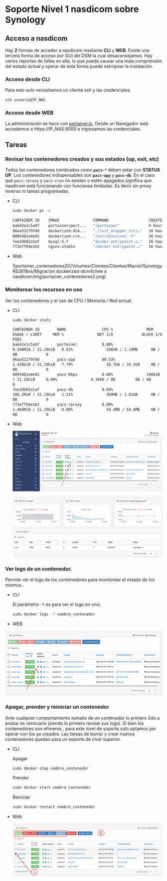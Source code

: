 

# Soporte Nivel 1 nasdicom sobre Synology



## Acceso a nasdicom

Hay **2** formas de acceder a nasdicom mediante **CLI** y **WEB**. Existe una tercera forma de acceso por GUI del DSM la cual desaconsejamos. Hay varios reportes de fallas en ella, lo que puede causar una mala comprensión del estado actual y operar de esta forma puede estropear la instalación. 

### Acceso desde CLI

Para esto solo necesitamos un cliente ssh y las credenciales.

```bash
ssh usuario@IP_NAS
```

### Acceso desde WEB

La administración se hace con [portainer.io](https://www.portainer.io/). Desde un Navegador web accedemos a https://IP_NAS:9000 e ingresamos las credenciales.

##  Tareas 

### Revisar los contenedores creados y sus estados (up, exit, etc)

Todos los contenedores nombrados como **`pacs-*`** deben estar con **STATUS UP**. Los contenedores indispensables son **`pacs-app`** y **`pacs-db`**. En el caso que `pacs-rproxy` y `pacs-cron` no existan o estén apagados significa que nasdicom está funcionando con funciones limitadas. Es decir sin proxy reverso ni tareas programadas. 

- CLI

  ```bash
  sudo docker ps -a
  ```

  ```bash
  CONTAINER ID    IMAGE               COMMAND                  CREATED        STATUS        PORTS             NAMES
  bab42e1c5a97    portainer/port...   "/portainer"             4 hours ago    Up 4 hours    0.0.0.0:8000...   portainer
  96aa522797dd    dockerized-dcm...   "./init_wrapper_scri…"   16 hours ago   Up 16 hours   0.0.0.0:8080...   pacs-app
  0095481e4e91    dockerized-cro...   "/usr/sbin/cron -f"      16 hours ago   Up 16 hours                     pacs-bkps
  7ee2db02a1af    mysql:5.7           "docker-entrypoint.s…"   16 hours ago   Up 16 hours   33060/tcp, 0....  pacs-db
  773eff04e1b1    nginx:stable        "/docker-entrypoint.…"   16 hours ago   Up 16 hours   0.0.0.0:108...    pacs-proxy           
  ```

- Web

  ![portainer_contenedores2](/Volumes/Clientes/Clientes/Maciel/Synology RS3618xs/Migracion dockerized-dcm4chee a nasdicom/img/portainer_contenedores2.png)

  

### Monitorear los recursos en uso

Ver los contenedores y el uso de CPU / Memoria / Red  actual.

- CLI

  ```
  sudo docker stats
  ```

  ```
  CONTAINER ID        NAME                CPU %               MEM USAGE / LIMIT     MEM %               NET I/O             BLOCK I/O           PIDS
  bab42e1c5a97        portainer           0.00%               9.598MiB / 31.19GiB   0.03%               556kB / 1.19MB      0B / 0B             0
  96aa522797dd        pacs-app            89.53%              2.428GiB / 31.19GiB   7.79%               10.7GB / 34.3GB     0B / 0B             0
  0095481e4e91        pacs-bkps           0.00%               196KiB / 31.19GiB     0.00%               4.34kB / 0B         0B / 0B             0
  7ee2db02a1af        pacs-db             0.04%               386.2MiB / 31.19GiB   1.21%               369MB / 1.01GB      0B / 0B             0
  773eff04e1b1        pacs-rproxy         0.00%               1.484MiB / 31.19GiB   0.00%               54.4MB / 54.4MB     0B / 0B             0
  ```

- Web

  ![portainer_contenedores_stats](./img/portainer_contenedores_stats.png)

  

  ![portainer_contenedores_status2](./img/portainer_contenedores_status2.png)

### Ver logs de un contenedor.

Permite ver el logs de los contenedores para monitorear el estado de los mismos.

- CLI

  El parámetro `-f` es para ver el logo en vivo. 

  ```bash
  sudo docker logs -f nombre_contenedor
  ```

- WEB

![portainer_logs](./img/portainer_logs.png)

### Apagar, prender y reiniciar un contenedor

Ante cualquier comportamiento extraño de un contenedor lo primero 2do a probar es reiniciarlo (siendo lo primero revisar sus logs). Si bien los contenedores son efímeros , para este nivel de soporte solo optamos por operar con los ya creados. Las tareas de borrar y crear nuevos contenedores quedan para un soporte de nivel superior.

- CLI

  Apagar

  ```bash
  sudo docker stop nombre_contenedor
  ```

  Prender

  ```bash
  sudo docker start nombre_contenedor
  ```

  Reiniciar 

  ```bash
  sudo docker restart nombre_contenedor
  ```

- Web

  ![portainer_operar](./img/portainer_operar.png)

